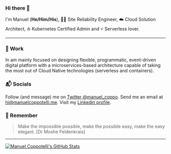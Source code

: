 ### Hi there 👋

I'm Manuel (**He/Him/His**), 🧙‍♂️ Site Reliability Engineer, ☁️ Cloud Solution Architect, ⛵️ Kubernetes Certified Admin and ⚡️ Serverless lover.

---

### 💼 Work

In am mainly focused on designing flexible, programmatic, event-driven digital platform with a microservices-based architecture capable of taking the most out of Cloud Native technologies (serverless and containers).


### 📬 Socials

Follow (and message) me on [Twitter @manuel_coppo](https://twitter.com/manuel_coppo/). Send me an email at [hi@manuelcoppotelli.me](mailto:hi@manuelcoppotelli.me?subject=Hey). Visit my [Linkedin profile](http://linkedin.com/in/manuelcoppotelli/).


### 📌 Remember

> Make the impossible possible, make the possible easy, make the easy elegant.   [Dr Moshe Feldenkrais]


---

[![Manuel Coppotelli's GitHub Stats](https://github-readme-stats.vercel.app/api?username=manuelcoppotelli&count_private=true&show_icons=true&theme=transparent)](https://github.com/manuelcoppotelli)
